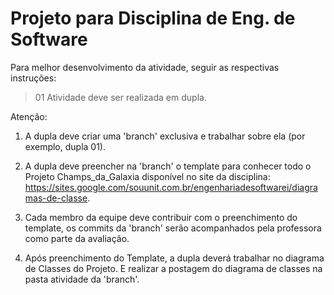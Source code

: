 # Projeto para Disciplina de Eng. de Software 


Para melhor desenvolvimento da atividade, seguir as respectivas instruções:
> 01 Atividade deve ser realizada em dupla.

Atenção: 
1) A dupla deve criar uma 'branch' exclusiva e trabalhar sobre ela (por exemplo, dupla 01). 

2) A dupla deve preencher na 'branch' o template para conhecer todo o Projeto Champs_da_Galaxia disponível no site da disciplina: <https://sites.google.com/souunit.com.br/engenhariadesoftwarei/diagramas-de-classe>.

3) Cada membro da equipe deve contribuir com o preenchimento do template, os commits da 'branch' serão acompanhados pela professora como parte da avaliação.

4) Após preenchimento do Template, a dupla deverá trabalhar no diagrama de Classes do Projeto. E realizar a postagem do diagrama de classes na pasta atividade da 'branch'.
